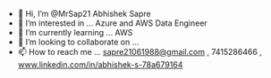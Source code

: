 - 👋 Hi, I’m @MrSap21                       Abhishek Sapre 
- 👀 I’m interested in ...                  Azure and AWS Data Engineer 
- 🌱 I’m currently learning ...             AWS 
- 💞️ I’m looking to collaborate on ...         
- 📫 How to reach me ...                    sapre21061988@gmail.com , 7415286466 , www.linkedin.com/in/abhishek-s-78a679164

<!---
MrSap21/MrSap21 is a ✨ special ✨ repository because its `README.md` (this file) appears on your GitHub profile.
You can click the Preview link to take a look at your changes.
--->
